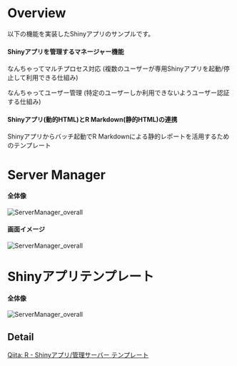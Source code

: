 
# Overview

以下の機能を実装したShinyアプリのサンプルです。

#### Shinyアプリを管理するマネージャー機能

なんちゃってマルチプロセス対応 (複数のユーザーが専用Shinyアプリを起動/停止して利用できる仕組み)

なんちゃってユーザー管理 (特定のユーザーしか利用できないようユーザー認証する仕組み)
  
#### Shinyアプリ(動的HTML)とR Markdown(静的HTML)の連携

Shinyアプリからバッチ起動でR Markdownによる静的レポートを活用するためのテンプレート

# Server Manager 

#### 全体像
![ServerManager_overall](http://raw.github.com/tomotagwork/images/master/RShinyTemplate/ServerManager_overview.png)

#### 画面イメージ
![ServerManager_overall](http://raw.github.com/tomotagwork/images/master/RShinyTemplate/ServerManager_ScreenImage.png)


# Shinyアプリテンプレート

#### 全体像
![ServerManager_overall](http://raw.github.com/tomotagwork/images/master/RShinyTemplate/ShinyApplTemplate_overview.png)

## Detail
[Qiita: R - Shinyアプリ/管理サーバー テンプレート](https://qiita.com/tomotagwork/items/3041efde7ae0b46e4c5f)
